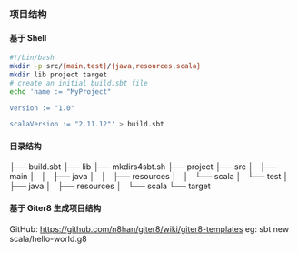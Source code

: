 ### 项目结构
#### 基于 Shell
```BASH
#!/bin/bash
mkdir -p src/{main,test}/{java,resources,scala}
mkdir lib project target
# create an initial build.sbt file
echo 'name := "MyProject"

version := "1.0"

scalaVersion := "2.11.12"' > build.sbt
```
#### 目录结构 
├── build.sbt
├── lib
├── mkdirs4sbt.sh
├── project
├── src
│   ├── main
│   │   ├── java
│   │   ├── resources
│   │   └── scala
│   └── test
│       ├── java
│       ├── resources
│       └── scala
└── target

#### 基于 Giter8 生成项目结构
GitHub: https://github.com/n8han/giter8/wiki/giter8-templates
eg: sbt new scala/hello-world.g8
